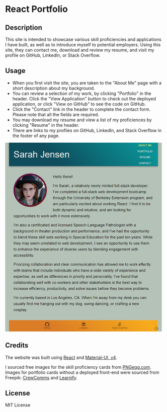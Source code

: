 # React Portfolio

## Description

This site is intended to showcase various skill proficiencies and applications I have built, as well as to introduce myself to potential employers. Using this site, they can contact me, download and review my resume, and visit my profile on GitHub, LinkedIn, or Stack Overflow.

## Usage

- When you first visit the site, you are taken to the "About Me" page with a short description about my background.
- You can review a selection of my work, by clicking "Portfolio" in the header. Click the "View Application" button to check out the deployed application, or click "View on GitHub" to see the code on GitHub.
- Click the "Contact" link in the header to complete the contact form. Please note that all the fields are required.
- You may download my resume and view a list of my proficiences by clicking "Resume" in the header.
- There are links to my profiles on GitHub, LinkedIn, and Stack Overflow in the footer of any page.

![Preview showing the "About Me" page](./src/assets/images/preview.png)

## Credits

The website was built using [React](https://react.dev/) and [Material-UI, v4](https://v4.mui.com/).

I sourced free images for the skill proficiency cards from [PNGegg.com](https://www.pngegg.com/en/png-ypeuy).
Images for portfolio cards without a deployed front-end were sourced from Freepik: [CrewComms](https://www.freepik.com/free-vector/social-media-network_6976388.htm#query=social%20network&position=8&from_view=keyword&track=ais) and [Learnify](https://www.freepik.com/free-vector/flat-construction-template_1584487.htm#query=under%20construction&position=4&from_view=keyword&track=ais).

## License

MIT License

